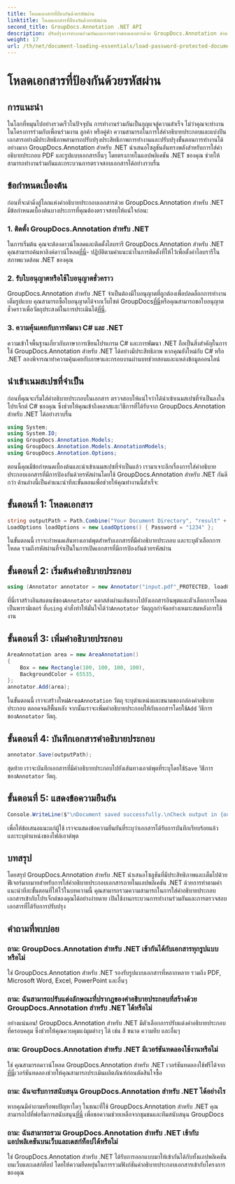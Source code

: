 ```yaml
---
title: โหลดเอกสารที่ป้องกันด้วยรหัสผ่าน
linktitle: โหลดเอกสารที่ป้องกันด้วยรหัสผ่าน
second_title: GroupDocs.Annotation .NET API
description: ปรับปรุงการทำงานร่วมกันและการตรวจสอบเอกสารด้วย GroupDocs.Annotation สำหรับ .NET ใส่คำอธิบายประกอบ PDF และราบรื่นยิ่งขึ้นในแอป .NET ของคุณ
weight: 17
url: /th/net/document-loading-essentials/load-password-protected-documents/
---
```


# โหลดเอกสารที่ป้องกันด้วยรหัสผ่าน

## การแนะนำ
ในโลกที่หมุนไปอย่างรวดเร็วในปัจจุบัน การทำงานร่วมกันเป็นกุญแจสู่ความสำเร็จ ไม่ว่าคุณจะทำงานในโครงการร่วมกับเพื่อนร่วมงาน ลูกค้า หรือคู่ค้า ความสามารถในการใส่คำอธิบายประกอบและแบ่งปันเอกสารอย่างมีประสิทธิภาพสามารถปรับปรุงประสิทธิภาพการทำงานและปรับปรุงขั้นตอนการทำงานได้อย่างมาก GroupDocs.Annotation สำหรับ .NET นำเสนอโซลูชันอันทรงพลังสำหรับการใส่คำอธิบายประกอบ PDF และรูปแบบเอกสารอื่นๆ โดยตรงภายในแอปพลิเคชัน .NET ของคุณ ช่วยให้สามารถทำงานร่วมกันและกระบวนการตรวจสอบเอกสารได้อย่างราบรื่น
## ข้อกำหนดเบื้องต้น
ก่อนที่จะดำดิ่งสู่โลกแห่งคำอธิบายประกอบเอกสารด้วย GroupDocs.Annotation สำหรับ .NET มีข้อกำหนดเบื้องต้นบางประการที่คุณต้องตรวจสอบให้แน่ใจก่อน:
### 1. ติดตั้ง GroupDocs.Annotation สำหรับ .NET
 ในการเริ่มต้น คุณจะต้องดาวน์โหลดและติดตั้งไลบรารี GroupDocs.Annotation สำหรับ .NET คุณสามารถค้นหาลิงค์ดาวน์โหลด[ที่นี่](https://releases.groupdocs.com/annotation/net/)- ปฏิบัติตามคำแนะนำในการติดตั้งที่ให้ไว้เพื่อตั้งค่าไลบรารีในสภาพแวดล้อม .NET ของคุณ
### 2. รับใบอนุญาตหรือใช้ใบอนุญาตชั่วคราว
 GroupDocs.Annotation สำหรับ .NET จำเป็นต้องมีใบอนุญาตที่ถูกต้องเพื่อปลดล็อกการทำงานเต็มรูปแบบ คุณสามารถซื้อใบอนุญาตได้จากเว็บไซต์ GroupDocs[ที่นี่](https://purchase.groupdocs.com/buy)หรือคุณสามารถขอใบอนุญาตชั่วคราวเพื่อวัตถุประสงค์ในการประเมินได้[ที่นี่](https://purchase.groupdocs.com/temporary-license/).
### 3. ความคุ้นเคยกับการพัฒนา C# และ .NET
ความเข้าใจพื้นฐานเกี่ยวกับภาษาการเขียนโปรแกรม C# และการพัฒนา .NET ถือเป็นสิ่งสำคัญในการใช้ GroupDocs.Annotation สำหรับ .NET ได้อย่างมีประสิทธิภาพ หากคุณยังใหม่กับ C# หรือ .NET ลองพิจารณาทำความคุ้นเคยกับภาษาและกรอบงานผ่านบทช่วยสอนและแหล่งข้อมูลออนไลน์

## นำเข้าเนมสเปซที่จำเป็น
ก่อนที่คุณจะเริ่มใส่คำอธิบายประกอบในเอกสาร ตรวจสอบให้แน่ใจว่าได้นำเข้าเนมสเปซที่จำเป็นลงในโปรเจ็กต์ C# ของคุณ ซึ่งช่วยให้คุณเข้าถึงคลาสและวิธีการที่ได้รับจาก GroupDocs.Annotation สำหรับ .NET ได้อย่างราบรื่น
```csharp
using System;
using System.IO;
using GroupDocs.Annotation.Models;
using GroupDocs.Annotation.Models.AnnotationModels;
using GroupDocs.Annotation.Options;
```

ตอนนี้คุณมีข้อกำหนดเบื้องต้นและนำเข้าเนมสเปซที่จำเป็นแล้ว เรามาเจาะลึกเรื่องการใส่คำอธิบายประกอบเอกสารที่มีการป้องกันด้วยรหัสผ่านโดยใช้ GroupDocs.Annotation สำหรับ .NET กันดีกว่า ด้านล่างนี้เป็นคำแนะนำทีละขั้นตอนเพื่อช่วยให้คุณทำงานนี้สำเร็จ:
## ขั้นตอนที่ 1: โหลดเอกสาร
```csharp
string outputPath = Path.Combine("Your Document Directory", "result" + Path.GetExtension("input.pdf"));
LoadOptions loadOptions = new LoadOptions() { Password = "1234" };
```
ในขั้นตอนนี้ เราจะกำหนดเส้นทางเอาต์พุตสำหรับเอกสารที่มีคำอธิบายประกอบ และระบุตัวเลือกการโหลด รวมถึงรหัสผ่านที่จำเป็นในการเปิดเอกสารที่มีการป้องกันด้วยรหัสผ่าน
## ขั้นตอนที่ 2: เริ่มต้นคำอธิบายประกอบ
```csharp
using (Annotator annotator = new Annotator("input.pdf"_PROTECTED, loadOptions))
```
 ที่นี่เราสร้างอินสแตนซ์ของ`Annotator` คลาสส่งผ่านเส้นทางไปยังเอกสารอินพุตและตัวเลือกการโหลดเป็นพารามิเตอร์ ที่`using` คำสั่งทำให้มั่นใจได้ว่า`Annotator` วัตถุถูกกำจัดอย่างเหมาะสมหลังการใช้งาน
## ขั้นตอนที่ 3: เพิ่มคำอธิบายประกอบ
```csharp
AreaAnnotation area = new AreaAnnotation()
{
    Box = new Rectangle(100, 100, 100, 100),
    BackgroundColor = 65535,
};
annotator.Add(area);
```
 ในขั้นตอนนี้ เราจะสร้างใหม่`AreaAnnotation` วัตถุ ระบุตำแหน่งและขนาดของกล่องคำอธิบายประกอบ ตลอดจนสีพื้นหลัง จากนั้นเราจะเพิ่มคำอธิบายประกอบให้กับเอกสารโดยใช้`Add` วิธีการของ`Annotator` วัตถุ.
## ขั้นตอนที่ 4: บันทึกเอกสารคำอธิบายประกอบ
```csharp
annotator.Save(outputPath);
```
 สุดท้าย เราจะบันทึกเอกสารที่มีคำอธิบายประกอบไปยังเส้นทางเอาต์พุตที่ระบุโดยใช้`Save` วิธีการของ`Annotator` วัตถุ.
## ขั้นตอนที่ 5: แสดงข้อความยืนยัน
```csharp
Console.WriteLine($"\nDocument saved successfully.\nCheck output in {outputPath}.");
```
เพื่อให้ข้อเสนอแนะแก่ผู้ใช้ เราจะแสดงข้อความยืนยันที่ระบุว่าเอกสารได้รับการบันทึกเรียบร้อยแล้ว และระบุตำแหน่งของไฟล์เอาต์พุต

## บทสรุป
โดยสรุป GroupDocs.Annotation สำหรับ .NET นำเสนอโซลูชันที่มีประสิทธิภาพและเต็มไปด้วยฟีเจอร์มากมายสำหรับการใส่คำอธิบายประกอบเอกสารภายในแอปพลิเคชัน .NET ด้วยการทำตามคำแนะนำทีละขั้นตอนที่ให้ไว้ในบทความนี้ คุณสามารถรวมความสามารถในการใส่คำอธิบายประกอบเอกสารเข้ากับโปรเจ็กต์ของคุณได้อย่างง่ายดาย เปิดใช้งานกระบวนการทำงานร่วมกันและการตรวจสอบเอกสารที่ได้รับการปรับปรุง
## คำถามที่พบบ่อย
### ถาม: GroupDocs.Annotation สำหรับ .NET เข้ากันได้กับเอกสารทุกรูปแบบหรือไม่
ใช่ GroupDocs.Annotation สำหรับ .NET รองรับรูปแบบเอกสารที่หลากหลาย รวมถึง PDF, Microsoft Word, Excel, PowerPoint และอื่นๆ
### ถาม: ฉันสามารถปรับแต่งลักษณะที่ปรากฏของคำอธิบายประกอบที่สร้างด้วย GroupDocs.Annotation สำหรับ .NET ได้หรือไม่
อย่างแน่นอน! GroupDocs.Annotation สำหรับ .NET มีตัวเลือกการปรับแต่งคำอธิบายประกอบที่ครอบคลุม ซึ่งช่วยให้คุณควบคุมแง่มุมต่างๆ ได้ เช่น สี ขนาด ความทึบ และอื่นๆ
### ถาม: GroupDocs.Annotation สำหรับ .NET มีเวอร์ชันทดลองใช้งานหรือไม่
 ใช่ คุณสามารถดาวน์โหลด GroupDocs.Annotation สำหรับ .NET เวอร์ชันทดลองใช้ฟรีได้จาก[ที่นี่](https://releases.groupdocs.com/)เวอร์ชันทดลองช่วยให้คุณสามารถประเมินผลิตภัณฑ์ก่อนตัดสินใจซื้อ
### ถาม: ฉันจะรับการสนับสนุน GroupDocs.Annotation สำหรับ .NET ได้อย่างไร
 หากคุณมีคำถามหรือพบปัญหาใดๆ ในขณะที่ใช้ GroupDocs.Annotation สำหรับ .NET คุณสามารถไปที่ฟอรั่มการสนับสนุน[ที่นี่](https://forum.groupdocs.com/c/annotation/10) เพื่อขอความช่วยเหลือจากชุมชนและทีมสนับสนุน GroupDocs
### ถาม: ฉันสามารถรวม GroupDocs.Annotation สำหรับ .NET เข้ากับแอปพลิเคชันบนเว็บและเดสก์ท็อปได้หรือไม่
ใช่ GroupDocs.Annotation สำหรับ .NET ได้รับการออกแบบมาให้เข้ากันได้กับทั้งแอปพลิเคชันบนเว็บและเดสก์ท็อป โดยให้ความยืดหยุ่นในการรวมฟังก์ชันคำอธิบายประกอบเอกสารเข้ากับโครงการของคุณ